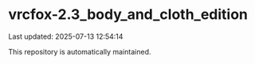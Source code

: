 # vrcfox-2.3_body_and_cloth_edition

Last updated: 2025-07-13 12:54:14

This repository is automatically maintained.
